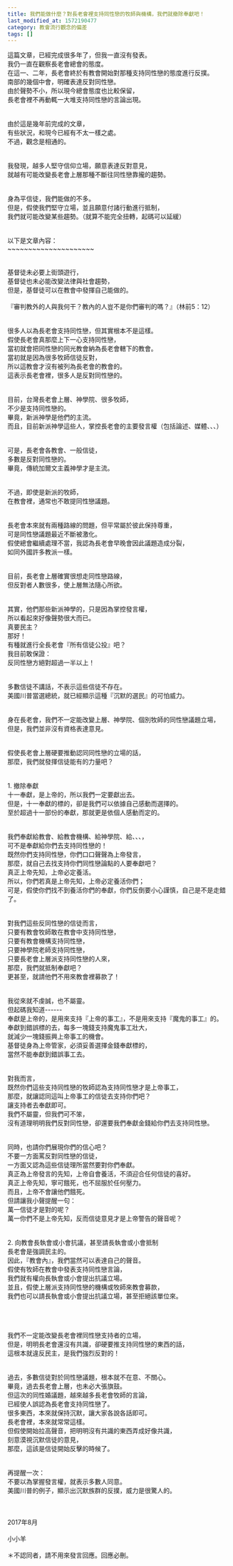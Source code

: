 ```yaml
---
title: 我們能做什麼？對長老會裡支持同性戀的牧師與機構，我們就撤除奉獻吧！
last_modified_at: 1572190477
category: 教會流行觀念的偏差
tags: []
---
```


<div>這篇文章，已經完成很多年了，但我一直沒有發表。</div>

<div>我仍一直在觀察長老會總會的態度。</div>

<div>在這一、二年，長老會終於有教會開始對那種支持同性戀的態度進行反撲。</div>

<div>南部的幾個中會，明確表達反對同性戀。</div>

<div>由於聲勢不小，所以現今總會態度也比較保留，</div>

<div>長老會裡不再動輒一大堆支持同性戀的言論出現。</div>

<div>&nbsp;</div>

<div>&nbsp;</div>

<div>由於這是幾年前完成的文章，</div>

<div>有些狀況，和現今已經有不太一樣之處。</div>

<div>不過，觀念是相通的。</div>

<div>&nbsp;</div>

<div>&nbsp;</div>

<div>我發現，越多人堅守信仰立場，願意表達反對意見，</div>

<div>就越有可能改變長老會上層那種不斷往同性戀靠攏的趨勢。</div>

<div>&nbsp;</div>

<div>&nbsp;</div>

<div>身為平信徒，我們能做的不多。</div>

<div>但是，假使我們堅守立場，並且願意付諸行動進行抵制，</div>

<div>我們就可能改變某些趨勢。（就算不能完全扭轉，起碼可以延緩）</div>

<div>&nbsp;</div>

<div>&nbsp;</div>

<div>以下是文章內容：</div>

<div>~~~~~~~~~~~~~~~~~~~~~</div>

<div>&nbsp;</div>

<div>&nbsp;</div>

<div>基督徒未必要上街頭遊行，</div>

<div>基督徒也未必能改變法律與社會趨勢，</div>

<div>但是，基督徒可以在教會中發揮自己能做的。</div>

<div>&nbsp;</div>

<div>『審判教外的人與我何干？教內的人豈不是你們審判的嗎？』（林前5：12）</div>

<div>&nbsp;</div>

<div>&nbsp;</div>

<div>很多人以為長老會支持同性戀，但其實根本不是這樣。</div>

<div>假使長老會真那麼上下一心支持同性戀，</div>

<div>當初就會把同性戀的同光教會納為長老會轄下的教會。</div>

<div>當初就是因為很多牧師信徒反對，</div>

<div>所以這教會才沒有被列為長老會的教會的。</div>

<div>這表示長老會裡，很多人是反對同性戀的。</div>

<div>&nbsp;</div>

<div>&nbsp;</div>

<div>目前，台灣長老會上層、神學院、很多牧師，</div>

<div>不少是支持同性戀的。</div>

<div>畢竟，新派神學是他們的主流。</div>

<div>而且，目前新派神學這些人，掌控長老會的主要發言權（包括論述、媒體、、、）</div>

<div>&nbsp;</div>

<div>&nbsp;</div>

<div>可是，長老會各教會、一般信徒，</div>

<div>多數是反對同性戀的。</div>

<div>畢竟，傳統加爾文主義神學才是主流。</div>

<div>&nbsp;</div>

<div>&nbsp;</div>

<div>不過，即使是新派的牧師，</div>

<div>在教會裡，通常也不敢提同性戀議題。</div>

<div>&nbsp;</div>

<div>&nbsp;</div>

<div>長老會本來就有兩種路線的問題，但平常屬於彼此保持尊重，</div>

<div>可是同性戀議題最近不斷被激化。</div>

<div>假使總會繼續處理不當，我認為長老會早晚會因此議題造成分裂，</div>

<div>如同外國許多教派一樣。</div>

<div>&nbsp;</div>

<div>&nbsp;</div>

<div>目前，長老會上層確實很想走同性戀路線，</div>

<div>但反對者人數很多，使上層無法隨心所欲。</div>

<div>&nbsp;</div>

<div>&nbsp;</div>

<div>其實，他們那些新派神學的，只是因為掌控發言權，</div>

<div>所以看起來好像聲勢很大而已。</div>

<div>真要民主？</div>

<div>那好！</div>

<div>有種就進行全長老會『所有信徒公投』吧？</div>

<div>我目前敢保證：</div>

<div>反同性戀方絕對超過一半以上！</div>

<div>&nbsp;</div>

<div>&nbsp;</div>

<div>多數信徒不講話，不表示這些信徒不存在。</div>

<div>美國川普當選總統，就已經顯示這種『沉默的選民』的可怕威力。</div>

<div>&nbsp;</div>

<div>&nbsp;</div>

<div>身在長老會，我們不一定能改變上層、神學院、個別牧師的同性戀議題立場，</div>

<div>但是，我們並非沒有資格表達意見。</div>

<div>&nbsp;</div>

<div>&nbsp;</div>

<div>假使長老會上層硬要推動認同同性戀的立場的話，</div>

<div>那麼，我們就發揮信徒能有的力量吧？</div>

<div>&nbsp;</div>

<div>&nbsp;</div>

<div>1.<span style="white-space:pre"> </span>撤除奉獻</div>

<div>十一奉獻，是上帝的，所以我們一定要獻出去。</div>

<div>但是，十一奉獻的標的，卻是我們可以依據自己感動而選擇的。</div>

<div>至於超過十一部份的奉獻，那就更是依個人感動而定的。</div>

<div>&nbsp;</div>

<div>&nbsp;</div>

<div>我們奉獻給教會、給教會機構、給神學院、給、、、，</div>

<div>可不是奉獻給你們去支持同性戀的！</div>

<div>既然你們支持同性戀，你們口口聲聲為上帝發言，</div>

<div>那麼，就自己去找支持你們同性戀論點的人要奉獻吧？</div>

<div>真正上帝先知，上帝必定養活。</div>

<div>所以，你們若真是上帝先知，上帝必定養活你們；</div>

<div>可是，假使你們找不到養活你們的奉獻，你們反倒要小心謹慎，自己是不是走錯了。</div>

<div>&nbsp;</div>

<div>&nbsp;</div>

<div>對我們這些反同性戀的信徒而言，</div>

<div>只要有教會牧師敢在教會中支持同性戀，</div>

<div>只要有教會機構支持同性戀，</div>

<div>只要神學院老師支持同性戀，</div>

<div>只要長老會上層派支持同性戀的人來，</div>

<div>那麼，我們就抵制奉獻吧？</div>

<div>更甚至，就請他們不用來教會裡募款了！</div>

<div>&nbsp;</div>

<div>&nbsp;</div>

<div>我從來就不虔誠，也不屬靈。</div>

<div>但起碼我知道------</div>

<div>奉獻是上帝的，是用來支持『上帝的事工』，不是用來支持『魔鬼的事工』的。</div>

<div>奉獻到錯誤標的去，每多一塊錢支持魔鬼事工壯大，</div>

<div>就減少一塊錢振興上帝事工的機會。</div>

<div>基督徒身為上帝管家，必須妥善選擇金錢奉獻標的，</div>

<div>當然不能奉獻到錯誤事工去。</div>

<div>&nbsp;</div>

<div>&nbsp;</div>

<div>對我而言，</div>

<div>既然你們這些支持同性戀的牧師認為支持同性戀才是上帝事工，</div>

<div>那麼，就讓認同這叫上帝事工的信徒去支持你們吧？</div>

<div>讓支持者去奉獻即可。</div>

<div>我們不屬靈，但我們可不笨，</div>

<div>沒有道理明明我們反對同性戀，卻還要我們奉獻金錢給你們去支持同性戀。</div>

<div>&nbsp;</div>

<div>&nbsp;</div>

<div>同時，也請你們展現你們的信心吧？</div>

<div>不要一方面罵反對同性戀的信徒，</div>

<div>一方面又認為這些信徒理所當然要對你們奉獻。</div>

<div>真正為上帝發言的先知，上帝自會養活，不須迎合任何信徒的喜好。</div>

<div>真正上帝先知，寧可餓死，也不屈服於任何壓力。</div>

<div>而且，上帝不會讓他們餓死。</div>

<div>但請讓我小聲提醒一句：</div>

<div>萬一信徒才是對的呢？</div>

<div>萬一你們不是上帝先知，反而信徒意見才是上帝警告的聲音呢？</div>

<div>&nbsp;</div>

<div>&nbsp;</div>

<div>2.<span style="white-space:pre"> </span>向教會長執會或小會抗議，甚至請長執會或小會抵制</div>

<div>長老會是強調民主的。</div>

<div>因此，『教會內』，我們當然可以表達自己的聲音。</div>

<div>假使有牧師在教會中發表支持同性戀言論，</div>

<div>我們就有權向長執會或小會提出抗議立場。</div>

<div>並且，假使上層派支持同性戀的機構或牧師來教會募款，</div>

<div>我們也可以請長執會或小會提出抗議立場，甚至拒絕該單位來。</div>

<div>&nbsp;</div>

<div>&nbsp;</div>

<div>&nbsp;</div>

<div>&nbsp;</div>

<div>我們不一定能改變長老會裡同性戀支持者的立場，</div>

<div>但是，明明長老會還沒有共識，卻硬要推支持同性戀的東西的話，</div>

<div>這根本就違反民主，是我們強烈反對的！</div>

<div>&nbsp;</div>

<div>&nbsp;</div>

<div>過去，多數信徒對於同性戀議題，根本就不在意、不關心。</div>

<div>畢竟，過去長老會上層，也未必大張旗鼓。</div>

<div>但這次的同性婚議題，越來越多長老會牧師的言論，</div>

<div>已經使人誤認為長老會支持同性戀了。</div>

<div>很多東西，本來就保持沉默，讓大家各說各話即可。</div>

<div>長老會裡，本來就常常這樣。</div>

<div>但假使開始拉高聲音，把明明沒有共識的東西弄成好像共識，</div>

<div>刻意漠視沉默信徒的意見，</div>

<div>那麼，這該是信徒開始反擊的時候了。</div>

<div>&nbsp;</div>

<div>&nbsp;</div>

<div>再提醒一次：</div>

<div>不要以為掌握發言權，就表示多數人同意。</div>

<div>美國川普的例子，顯示出沉默族群的反撲，威力是很驚人的。</div>

<div>&nbsp;</div>

<div>&nbsp;</div>

<div>&nbsp;</div>

<div>2017年8月</div>

<div>&nbsp;</div>

<div>小小羊</div>

<div>&nbsp;</div>

<div>＊不認同者，請不用來發言回應。回應必刪。</div>

<p>&nbsp;</p>

<p>&nbsp;</p>

